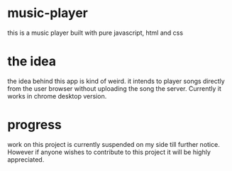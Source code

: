 # music-player
this is a music player built with pure javascript, html and css

# the idea
the idea behind this app is kind of weird. it intends to player songs directly from the user browser without uploading the song the server.
Currently it works in chrome desktop version.

# progress
work on this project is currently suspended on my side till further notice. However if anyone wishes to contribute to this project it will be highly appreciated.


